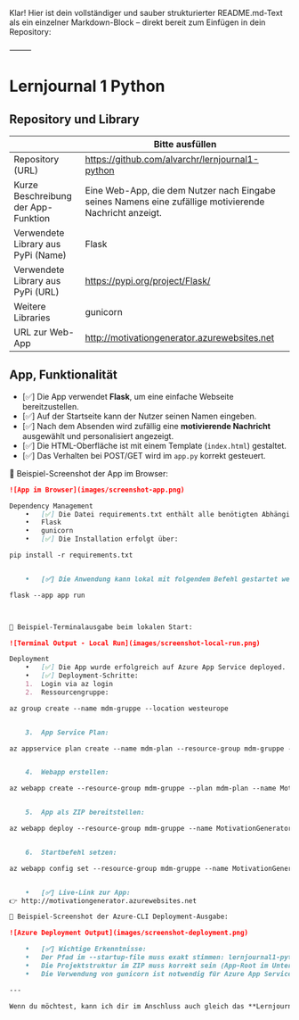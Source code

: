 Klar! Hier ist dein vollständiger und sauber strukturierter README.md-Text als ein einzelner Markdown-Block – direkt bereit zum Einfügen in dein Repository:

⸻



# Lernjournal 1 Python

## Repository und Library

| | Bitte ausfüllen |
| -------- | ------- |
| Repository (URL)  | https://github.com/alvarchr/lernjournal1-python |
| Kurze Beschreibung der App-Funktion | Eine Web-App, die dem Nutzer nach Eingabe seines Namens eine zufällige motivierende Nachricht anzeigt. |
| Verwendete Library aus PyPi (Name) | Flask |
| Verwendete Library aus PyPi (URL) | https://pypi.org/project/Flask/ |
| Weitere Libraries | gunicorn |
| URL zur Web-App | http://motivationgenerator.azurewebsites.net |

## App, Funktionalität

* [✅] Die App verwendet **Flask**, um eine einfache Webseite bereitzustellen.
* [✅] Auf der Startseite kann der Nutzer seinen Namen eingeben.
* [✅] Nach dem Absenden wird zufällig eine **motivierende Nachricht** ausgewählt und personalisiert angezeigt.
* [✅] Die HTML-Oberfläche ist mit einem Template (`index.html`) gestaltet.
* [✅] Das Verhalten bei POST/GET wird im `app.py` korrekt gesteuert.

📸 Beispiel-Screenshot der App im Browser:  
```markdown
![App im Browser](images/screenshot-app.png)

Dependency Management
	•	[✅] Die Datei requirements.txt enthält alle benötigten Abhängigkeiten:
	•	Flask
	•	gunicorn
	•	[✅] Die Installation erfolgt über:

pip install -r requirements.txt


	•	[✅] Die Anwendung kann lokal mit folgendem Befehl gestartet werden:

flask --app app run



📸 Beispiel-Terminalausgabe beim lokalen Start:

![Terminal Output - Local Run](images/screenshot-local-run.png)

Deployment
	•	[✅] Die App wurde erfolgreich auf Azure App Service deployed.
	•	[✅] Deployment-Schritte:
	1.	Login via az login
	2.	Ressourcengruppe:

az group create --name mdm-gruppe --location westeurope


	3.	App Service Plan:

az appservice plan create --name mdm-plan --resource-group mdm-gruppe --sku FREE --is-linux


	4.	Webapp erstellen:

az webapp create --resource-group mdm-gruppe --plan mdm-plan --name MotivationGenerator --runtime "PYTHON|3.10"


	5.	App als ZIP bereitstellen:

az webapp deploy --resource-group mdm-gruppe --name MotivationGenerator --src-path mon-app.zip --type zip


	6.	Startbefehl setzen:

az webapp config set --resource-group mdm-gruppe --name MotivationGenerator --startup-file "gunicorn --bind=0.0.0.0 lernjournal1-python.app:app"


	•	[✅] Live-Link zur App:
👉 http://motivationgenerator.azurewebsites.net

📸 Beispiel-Screenshot der Azure-CLI Deployment-Ausgabe:

![Azure Deployment Output](images/screenshot-deployment.png)

	•	[✅] Wichtige Erkenntnisse:
	•	Der Pfad im --startup-file muss exakt stimmen: lernjournal1-python.app:app
	•	Die Projektstruktur im ZIP muss korrekt sein (App-Root im Unterordner)
	•	Die Verwendung von gunicorn ist notwendig für Azure App Service (nicht flask run)

---

Wenn du möchtest, kann ich dir im Anschluss auch gleich das **Lernjournal** nach Bewertungsraster aufbereiten. Sag einfach Bescheid ✅
